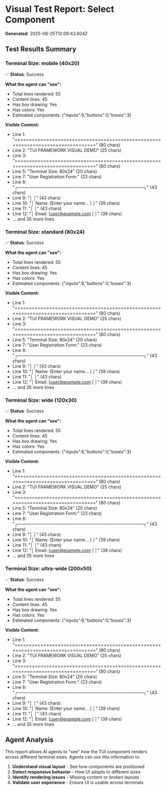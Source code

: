 # Visual Test Report: Select Component

**Generated**: 2025-08-25T12:09:43.804Z

## Test Results Summary

### Terminal Size: mobile (40x20)

✅ **Status**: Success

**What the agent can "see":**
- Total lines rendered: 55
- Content lines: 45
- Has box drawing: Yes
- Has colors: Yes
- Estimated components: {"inputs":6,"buttons":0,"boxes":3}

**Visible Content:**
- Line 1: "================================================================================" (80 chars)
- Line 2: "TUI FRAMEWORK VISUAL DEMO" (25 chars)
- Line 3: "================================================================================" (80 chars)
- Line 5: "Terminal Size: 80x24" (20 chars)
- Line 7: "User Registration Form:" (23 chars)
- Line 8: "┌─────────────────────────────────────────┐" (43 chars)
- Line 9: "│                                         │" (43 chars)
- Line 10: "│  Name: [Enter your name...        ] │" (39 chars)
- Line 11: "│                                         │" (43 chars)
- Line 12: "│  Email: [user@example.com         ] │" (39 chars)
- ... and 35 more lines

### Terminal Size: standard (80x24)

✅ **Status**: Success

**What the agent can "see":**
- Total lines rendered: 55
- Content lines: 45
- Has box drawing: Yes
- Has colors: Yes
- Estimated components: {"inputs":6,"buttons":0,"boxes":3}

**Visible Content:**
- Line 1: "================================================================================" (80 chars)
- Line 2: "TUI FRAMEWORK VISUAL DEMO" (25 chars)
- Line 3: "================================================================================" (80 chars)
- Line 5: "Terminal Size: 80x24" (20 chars)
- Line 7: "User Registration Form:" (23 chars)
- Line 8: "┌─────────────────────────────────────────┐" (43 chars)
- Line 9: "│                                         │" (43 chars)
- Line 10: "│  Name: [Enter your name...        ] │" (39 chars)
- Line 11: "│                                         │" (43 chars)
- Line 12: "│  Email: [user@example.com         ] │" (39 chars)
- ... and 35 more lines

### Terminal Size: wide (120x30)

✅ **Status**: Success

**What the agent can "see":**
- Total lines rendered: 55
- Content lines: 45
- Has box drawing: Yes
- Has colors: Yes
- Estimated components: {"inputs":6,"buttons":0,"boxes":3}

**Visible Content:**
- Line 1: "================================================================================" (80 chars)
- Line 2: "TUI FRAMEWORK VISUAL DEMO" (25 chars)
- Line 3: "================================================================================" (80 chars)
- Line 5: "Terminal Size: 80x24" (20 chars)
- Line 7: "User Registration Form:" (23 chars)
- Line 8: "┌─────────────────────────────────────────┐" (43 chars)
- Line 9: "│                                         │" (43 chars)
- Line 10: "│  Name: [Enter your name...        ] │" (39 chars)
- Line 11: "│                                         │" (43 chars)
- Line 12: "│  Email: [user@example.com         ] │" (39 chars)
- ... and 35 more lines

### Terminal Size: ultra-wide (200x50)

✅ **Status**: Success

**What the agent can "see":**
- Total lines rendered: 55
- Content lines: 45
- Has box drawing: Yes
- Has colors: Yes
- Estimated components: {"inputs":6,"buttons":0,"boxes":3}

**Visible Content:**
- Line 1: "================================================================================" (80 chars)
- Line 2: "TUI FRAMEWORK VISUAL DEMO" (25 chars)
- Line 3: "================================================================================" (80 chars)
- Line 5: "Terminal Size: 80x24" (20 chars)
- Line 7: "User Registration Form:" (23 chars)
- Line 8: "┌─────────────────────────────────────────┐" (43 chars)
- Line 9: "│                                         │" (43 chars)
- Line 10: "│  Name: [Enter your name...        ] │" (39 chars)
- Line 11: "│                                         │" (43 chars)
- Line 12: "│  Email: [user@example.com         ] │" (39 chars)
- ... and 35 more lines

## Agent Analysis

This report allows AI agents to "see" how the TUI component renders across different terminal sizes. Agents can use this information to:

1. **Understand visual layout** - See how components are positioned
2. **Detect responsive behavior** - How UI adapts to different sizes
3. **Identify rendering issues** - Missing content or broken layouts
4. **Validate user experience** - Ensure UI is usable across terminals

